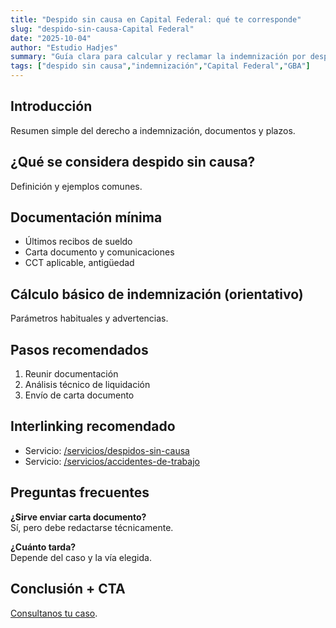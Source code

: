 ```yaml
---
title: "Despido sin causa en Capital Federal: qué te corresponde"
slug: "despido-sin-causa-Capital Federal"
date: "2025-10-04"
author: "Estudio Hadjes"
summary: "Guía clara para calcular y reclamar la indemnización por despido sin causa en Capital Federal y GBA."
tags: ["despido sin causa","indemnización","Capital Federal","GBA"]
---
```

## Introducción
Resumen simple del derecho a indemnización, documentos y plazos.

## ¿Qué se considera despido sin causa?
Definición y ejemplos comunes.

## Documentación mínima
- Últimos recibos de sueldo
- Carta documento y comunicaciones
- CCT aplicable, antigüedad

## Cálculo básico de indemnización (orientativo)
Parámetros habituales y advertencias.

## Pasos recomendados
1) Reunir documentación  
2) Análisis técnico de liquidación  
3) Envío de carta documento

## Interlinking recomendado
- Servicio: [/servicios/despidos-sin-causa](/servicios/despidos-sin-causa)
- Servicio: [/servicios/accidentes-de-trabajo](/servicios/accidentes-de-trabajo)

## Preguntas frecuentes
**¿Sirve enviar carta documento?**  
Sí, pero debe redactarse técnicamente.

**¿Cuánto tarda?**  
Depende del caso y la vía elegida.

## Conclusión + CTA
[Consultanos tu caso](/contacto).
